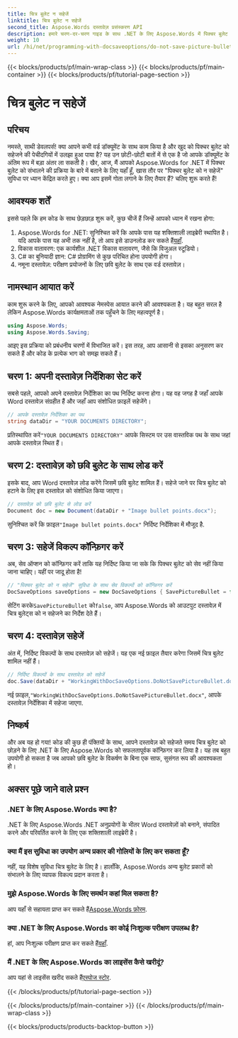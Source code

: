 ```yaml
---
title: चित्र बुलेट न सहेजें
linktitle: चित्र बुलेट न सहेजें
second_title: Aspose.Words दस्तावेज़ प्रसंस्करण API
description: हमारे चरण-दर-चरण गाइड के साथ .NET के लिए Aspose.Words में पिक्चर बुलेट को संभालना सीखें। दस्तावेज़ प्रबंधन को सरल बनाएँ और आसानी से पेशेवर Word दस्तावेज़ बनाएँ।
weight: 10
url: /hi/net/programming-with-docsaveoptions/do-not-save-picture-bullet/
---
```


{{< blocks/products/pf/main-wrap-class >}}
{{< blocks/products/pf/main-container >}}
{{< blocks/products/pf/tutorial-page-section >}}

# चित्र बुलेट न सहेजें

## परिचय

नमस्ते, साथी डेवलपर्स! क्या आपने कभी वर्ड डॉक्यूमेंट के साथ काम किया है और खुद को पिक्चर बुलेट को सहेजने की पेचीदगियों में उलझा हुआ पाया है? यह उन छोटी-छोटी बातों में से एक है जो आपके डॉक्यूमेंट के अंतिम रूप में बड़ा अंतर ला सकती है। खैर, आज, मैं आपको Aspose.Words for .NET में पिक्चर बुलेट को संभालने की प्रक्रिया के बारे में बताने के लिए यहाँ हूँ, खास तौर पर "पिक्चर बुलेट को न सहेजें" सुविधा पर ध्यान केंद्रित करते हुए। क्या आप इसमें गोता लगाने के लिए तैयार हैं? चलिए शुरू करते हैं!

## आवश्यक शर्तें

इससे पहले कि हम कोड के साथ छेड़छाड़ शुरू करें, कुछ चीजें हैं जिन्हें आपको ध्यान में रखना होगा:

1.  Aspose.Words for .NET: सुनिश्चित करें कि आपके पास यह शक्तिशाली लाइब्रेरी स्थापित है। यदि आपके पास यह अभी तक नहीं है, तो आप इसे डाउनलोड कर सकते हैं[यहाँ](https://releases.aspose.com/words/net/).
2. विकास वातावरण: एक कार्यशील .NET विकास वातावरण, जैसे कि विजुअल स्टूडियो।
3. C# का बुनियादी ज्ञान: C# प्रोग्रामिंग से कुछ परिचित होना उपयोगी होगा।
4. नमूना दस्तावेज़: परीक्षण प्रयोजनों के लिए छवि बुलेट के साथ एक वर्ड दस्तावेज़।

## नामस्थान आयात करें

काम शुरू करने के लिए, आपको आवश्यक नेमस्पेस आयात करने की आवश्यकता है। यह बहुत सरल है लेकिन Aspose.Words कार्यक्षमताओं तक पहुँचने के लिए महत्वपूर्ण है।

```csharp
using Aspose.Words;
using Aspose.Words.Saving;
```

आइए इस प्रक्रिया को प्रबंधनीय चरणों में विभाजित करें। इस तरह, आप आसानी से इसका अनुसरण कर सकते हैं और कोड के प्रत्येक भाग को समझ सकते हैं।

## चरण 1: अपनी दस्तावेज़ निर्देशिका सेट करें

सबसे पहले, आपको अपने दस्तावेज़ निर्देशिका का पथ निर्दिष्ट करना होगा। यह वह जगह है जहाँ आपके Word दस्तावेज़ संग्रहीत हैं और जहाँ आप संशोधित फ़ाइलें सहेजेंगे।

```csharp
// आपके दस्तावेज़ निर्देशिका का पथ
string dataDir = "YOUR DOCUMENTS DIRECTORY";
```

 प्रतिस्थापित करें`"YOUR DOCUMENTS DIRECTORY"` आपके सिस्टम पर उस वास्तविक पथ के साथ जहां आपके दस्तावेज़ स्थित हैं।

## चरण 2: दस्तावेज़ को छवि बुलेट के साथ लोड करें

इसके बाद, आप Word दस्तावेज़ लोड करेंगे जिसमें छवि बुलेट शामिल हैं। सहेजे जाने पर चित्र बुलेट को हटाने के लिए इस दस्तावेज़ को संशोधित किया जाएगा।

```csharp
// दस्तावेज़ को छवि बुलेट से लोड करें
Document doc = new Document(dataDir + "Image bullet points.docx");
```

 सुनिश्चित करें कि फ़ाइल`"Image bullet points.docx"` निर्दिष्ट निर्देशिका में मौजूद है.

## चरण 3: सहेजें विकल्प कॉन्फ़िगर करें

अब, सेव ऑप्शन को कॉन्फ़िगर करें ताकि यह निर्दिष्ट किया जा सके कि पिक्चर बुलेट को सेव नहीं किया जाना चाहिए। यहीं पर जादू होता है!

```csharp
// "पिक्चर बुलेट को न सहेजें" सुविधा के साथ सेव विकल्पों को कॉन्फ़िगर करें
DocSaveOptions saveOptions = new DocSaveOptions { SavePictureBullet = false };
```

 सेटिंग करके`SavePictureBullet` को`false`, आप Aspose.Words को आउटपुट दस्तावेज़ में चित्र बुलेट्स को न सहेजने का निर्देश देते हैं।

## चरण 4: दस्तावेज़ सहेजें

अंत में, निर्दिष्ट विकल्पों के साथ दस्तावेज़ को सहेजें। यह एक नई फ़ाइल तैयार करेगा जिसमें चित्र बुलेट शामिल नहीं हैं।

```csharp
// निर्दिष्ट विकल्पों के साथ दस्तावेज़ को सहेजें
doc.Save(dataDir + "WorkingWithDocSaveOptions.DoNotSavePictureBullet.docx", saveOptions);
```

 नई फ़ाइल,`"WorkingWithDocSaveOptions.DoNotSavePictureBullet.docx"`, आपके दस्तावेज़ निर्देशिका में सहेजा जाएगा.

## निष्कर्ष

और अब यह हो गया! कोड की कुछ ही पंक्तियों के साथ, आपने दस्तावेज़ को सहेजते समय चित्र बुलेट को छोड़ने के लिए .NET के लिए Aspose.Words को सफलतापूर्वक कॉन्फ़िगर कर लिया है। यह तब बहुत उपयोगी हो सकता है जब आपको छवि बुलेट के विकर्षण के बिना एक साफ, सुसंगत रूप की आवश्यकता हो।

## अक्सर पूछे जाने वाले प्रश्न

### .NET के लिए Aspose.Words क्या है?
.NET के लिए Aspose.Words .NET अनुप्रयोगों के भीतर Word दस्तावेज़ों को बनाने, संपादित करने और परिवर्तित करने के लिए एक शक्तिशाली लाइब्रेरी है।

### क्या मैं इस सुविधा का उपयोग अन्य प्रकार की गोलियों के लिए कर सकता हूँ?
नहीं, यह विशेष सुविधा चित्र बुलेट के लिए है। हालाँकि, Aspose.Words अन्य बुलेट प्रकारों को संभालने के लिए व्यापक विकल्प प्रदान करता है।

### मुझे Aspose.Words के लिए समर्थन कहां मिल सकता है?
 आप यहाँ से सहायता प्राप्त कर सकते हैं[Aspose.Words फ़ोरम](https://forum.aspose.com/c/words/8).

### क्या .NET के लिए Aspose.Words का कोई निःशुल्क परीक्षण उपलब्ध है?
 हां, आप निःशुल्क परीक्षण प्राप्त कर सकते हैं[यहाँ](https://releases.aspose.com/).

### मैं .NET के लिए Aspose.Words का लाइसेंस कैसे खरीदूं?
 आप यहां से लाइसेंस खरीद सकते हैं[एस्पोज स्टोर](https://purchase.aspose.com/buy).

{{< /blocks/products/pf/tutorial-page-section >}}

{{< /blocks/products/pf/main-container >}}
{{< /blocks/products/pf/main-wrap-class >}}

{{< blocks/products/products-backtop-button >}}

